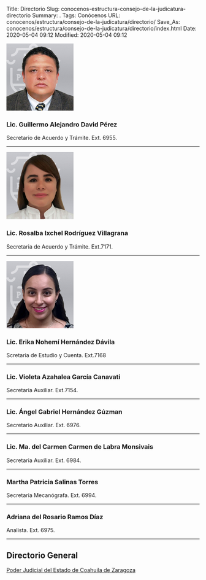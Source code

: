Title: Directorio
Slug: conocenos-estructura-consejo-de-la-judicatura-directorio
Summary: .
Tags: Conócenos
URL: conocenos/estructura/consejo-de-la-judicatura/directorio/
Save_As: conocenos/estructura/consejo-de-la-judicatura/directorio/index.html
Date: 2020-05-04 09:12
Modified: 2020-05-04 09:12



![Guillermo Alejandro David Pérez](consejo-guillermo-alejandro-davila-perez.jpg)

### Lic. Guillermo Alejandro David Pérez

Secretario de Acuerdo y Trámite. Ext. 6955.

---

![Rosalba Ixchel Rodríguez Villagrana](consejo-rosalba-ixchel-rodriguez-villagrana.jpg)

### Lic. Rosalba Ixchel Rodríguez Villagrana

Secretaria de Acuerdo y Trámite. Ext.7171.

---

![Erika Nohemí Hernández Dávila](consejo-erika-nohemi-hernandez-davila.jpg)

### Lic. Erika Nohemí Hernández Dávila

Scretaria de Estudio y Cuenta. Ext.7168

---

### Lic. Violeta Azahalea García Canavati

Secretaria Auxiliar. Ext.7154.

---

### Lic. Ángel Gabriel Hernández Gúzman

Secretario Auxiliar. Ext. 6976.

---

### Lic. Ma. del Carmen Carmen de Labra Monsivais

Secretaria Auxiliar. Ext. 6984.

---

### Martha Patricia Salinas Torres

Secretaria Mecanógrafa. Ext. 6994.

---

### Adriana del Rosario Ramos Díaz

Analista. Ext. 6975.

---

## Directorio General

[Poder Judicial del Estado de Coahuila de Zaragoza](/transparencia/articulo-21/f03-directorio/)




